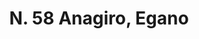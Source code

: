---
title: "N. 58 Anagiro, Egano"
permalink: "/edition/plant058/"
plant-name: "N. 58, Egano"
plant-number: "058"
plant-xml: "/assets/xml/plant058.xml"
plant-img1: "/assets/img/plant058_verso.jpg"
plant-img2: "/assets/img/plant058.jpg"
plant-title: "N. 58 Anagiro, Egano"
plant-wfo-link: "http://www.worldfloraonline.org/taxon/wfo-0000214693"
plant-kew-link: "https://powo.science.kew.org/taxon/urn:lsid:ipni.org:names:501428-1"
plant-taxon-content: "Cytisus Laburnum L."
layout: single-xml
---